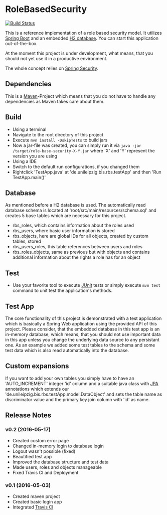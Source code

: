 # RoleBasedSecurity

[![Build Status](https://travis-ci.org/lukaswerner/RoleBasedSecurity.svg?branch=master)](https://travis-ci.org/lukaswerner/RoleBasedSecurity)

This is a reference implementation of a role based security model.
It utilizes [Spring Boot](http://projects.spring.io/spring-boot/) and an embedded
[H2 database](http://www.h2database.com/html/main.html). You can start this application out-of-the-box.

At the moment this project is under development, what means, that you should
not yet use it in a productive environment.

The whole concept relies on [Spring Security](http://projects.spring.io/spring-security/).

## Dependencies
This is a [Maven](http://maven.apache.org/)-Project which means that you do not have to handle any dependencies
as Maven takes care about them.


## Build
- Using a terminal
 - Navigate to the root directory of this project
 - Execute `mvn install -DskipTests` to build jars
 - Now a jar-file was created, you can simply run it via
 `java -jar /target/role-base-security-X-Y.jar` where 'X' and 'Y' represent the version you are using
- Using a IDE
 - Switch to the default run configurations, if you changed them
 - Rightclick 'TestApp.java' at 'de.unileipzig.bis.rbs.testApp' and then 'Run TestApp.main()'

## Database
As mentioned before a H2 database is used. The automatically read database schema is located at
'root/src/main/resources/schema.sql' and creates 5 base tables which are necessary for this project.
- rbs_roles, which contains information about the roles used
- rbs_users, where basic user information is stored
- rbs_objects, here are global IDs for all objects, created by custom tables, stored
- rbs_users_roles, this table references between users and roles
- rbs_roles_objects, same as previous but with objects and contains additional information about the
rights a role has for an object


## Test
- Use your favorite tool to execute [JUnit](http://junit.org/junit4/) tests or
simply execute `mvn test` command to unit test the application's methods.


## Test App
The core functionality of this project is demonstrated with a test application which is basically a
Spring Web application using the provided API of this project.
Please consider, that the embedded database in this test app is an in-memory database,
which means, that you should not use important data in this app unless you change
the underlying data source to any persistant one.
As an example we added some test tables to the schema and some test data which is also read automatically
into the database.

## Custom expansions
If you want to add your own tables you simply have to have an 'AUTO_INCREMENT' integer 'id' column and
a suitable java class with [JPA](http://projects.spring.io/spring-data-jpa/) annotations which extends
our 'de.unileipzig.bis.rbs.testApp.model.DataObject' and sets the table name as discriminator value and the
primary key join column with 'id' as name.

## Release Notes

### v0.2 (2016-05-17)
- Created custom error page
- Changed in-memory login to database login
- Logout wasn't possible (fixed)
- Beautified test app
- Improved the database structure and test data
- Made users, roles and objects manageable
- Fixed Travis CI and Deployment

### v0.1 (2016-05-03)
- Created maven project
- Created basic login app
- Integrated [Travis CI](https://travis-ci.org/)
